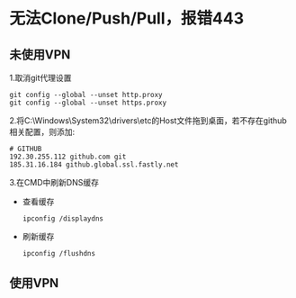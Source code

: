 # 无法Clone/Push/Pull，报错443



## 未使用VPN

1.取消git代理设置

```
git config --global --unset http.proxy
git config --global --unset https.proxy
```

2.将C:\Windows\System32\drivers\etc的Host文件拖到桌面，若不存在github相关配置，则添加:

```
# GITHUB
192.30.255.112 github.com git
185.31.16.184 github.global.ssl.fastly.net
```

3.在CMD中刷新DNS缓存

* 查看缓存

    ```
    ipconfig /displaydns
    ```

* 刷新缓存

    ```
    ipconfig /flushdns
    ```



## 使用VPN



